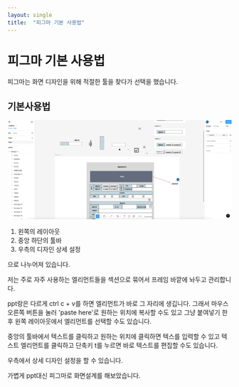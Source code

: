```yaml
---
layout: single
title:  "피그마 기본 사용법"
---
```




# 피그마 기본 사용법

피그마는 화면 디자인을 위해 적절한 툴을 찾다가 선택을 했습니다.



## 기본사용법



![image-20250120221126908](../images/2024-01-20-second/image-20250120221126908.png)

1. 왼쪽의 레이아웃
2. 중앙 하단의 툴바
3. 우측의 디자인 상세 설정

으로 나누어져 있습니다. 



저는 주로 자주 사용하는 엘리먼트들을 섹션으로 묶어서 프레임 바깥에 놔두고 관리합니다.

ppt랑은 다르게 ctrl c + v를 하면 엘리먼트가 바로 그 자리에 생깁니다. 그래서 마우스 오른쪽 버튼을 눌러 'paste here'로 원하는 위치에 복사할 수도 있고 그냥 붙여넣기 한 후 왼쪽 레이아웃에서 엘리먼트를 선택할 수도 있습니다. 



 중앙의 툴바에서 텍스트를 클릭하고 원하는 위치에 클릭하면 텍스를 입력할 수 있고 텍스트 엘리먼트를 클릭하고 단축키 t를 누르면 바로 텍스트를 편집할 수도 있습니다.



우측에서 상세 디자인 설정을 할 수 있습니다.



가볍게 ppt대신 피그마로 화면설계를 해보았습니다.

